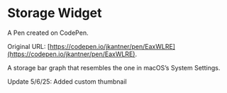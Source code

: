 # Storage Widget

A Pen created on CodePen.

Original URL: [https://codepen.io/jkantner/pen/EaxWLRE](https://codepen.io/jkantner/pen/EaxWLRE).

A storage bar graph that resembles the one in macOS’s System Settings.

Update 5/6/25: Added custom thumbnail